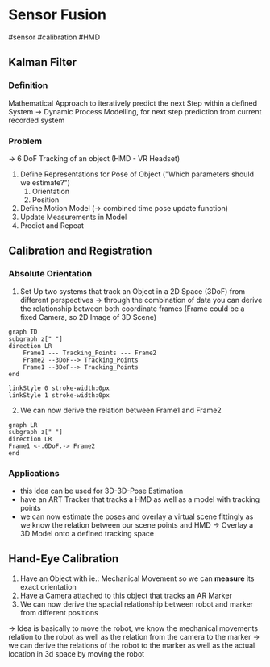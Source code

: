 # Sensor Fusion

#sensor #calibration #HMD
## Kalman Filter

### Definition

Mathematical Approach to iteratively predict the next Step within a defined System
→ Dynamic Process Modelling, for next step prediction from current recorded system

### Problem 
→ 6 DoF Tracking of an object (HMD - VR Headset)

1. Define Representations for Pose of Object ("Which parameters should we estimate?") 
	1. Orientation
	2. Position
2. Define Motion Model (→ combined time pose update function)
3. Update Measurements in Model
4. Predict and Repeat

## Calibration and Registration

### Absolute Orientation

1. Set Up two systems that track an Object in a 2D Space (3DoF) from different perspectives
	  → through the combination of data you can derive the relationship between both coordinate frames (Frame could be a fixed Camera, so 2D Image of 3D Scene)
```mermaid
graph TD
subgraph z[" "]
direction LR
    Frame1 --- Tracking_Points --- Frame2 
    Frame2 --3DoF--> Tracking_Points
    Frame1 --3DoF--> Tracking_Points
end

linkStyle 0 stroke-width:0px
linkStyle 1 stroke-width:0px
```
2. We can now derive the relation between Frame1 and Frame2
```mermaid
graph LR
subgraph z[" "]
direction LR
Frame1 <-.6DoF.-> Frame2
end
```

### Applications
- this idea can be used for 3D-3D-Pose Estimation
- have an ART Tracker that tracks a HMD as well as a model with tracking points
- we can now estimate the poses and overlay a virtual scene fittingly as we know the relation between our scene points and HMD
	  → Overlay a 3D Model onto a defined tracking space

## Hand-Eye Calibration

1. Have an Object with ie.: Mechanical Movement so we can **measure** its exact orientation
2. Have a Camera attached to this object that tracks an AR Marker
3. We can now derive the spacial relationship between robot and marker from different positions

→ Idea is basically to move the robot, we know the mechanical movements relation to the robot as well as the relation from the camera to the marker
→ we can derive the relations of the robot to the marker as well as the actual location in 3d space by moving the robot



